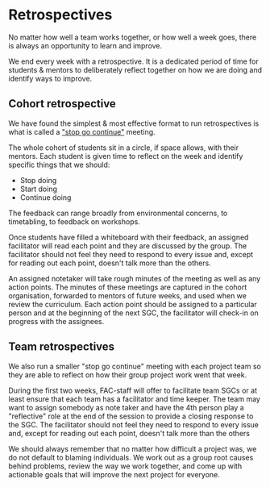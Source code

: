 # Retrospectives

No matter how well a team works together, or how well a week goes, there is always an opportunity to learn and improve.

We end every week with a retrospective. It is a dedicated period of time for students & mentors
to deliberately reflect together on how we are doing and identify ways to improve.

## Cohort retrospective

We have found the simplest & most effective format to run retrospectives is what is called
a ["stop go continue"](https://www.mountaingoatsoftware.com/agile/scrum/meetings/sprint-retrospective) meeting.

The whole cohort of students sit in a circle, if space allows, with their mentors. Each student is given time to reflect on the week and identify specific things that we should:

- Stop doing
- Start doing
- Continue doing

The feedback can range broadly from environmental concerns, to timetabling, to feedback on workshops.

Once students have filled a whiteboard with their feedback, an assigned facilitator will read each point and they are discussed by the group. The facilitator should not feel they need to respond to every issue and, except for reading out each point, doesn't talk more than the others.

An assigned notetaker will take rough minutes of the meeting as well as any action points. The minutes of these meetings are captured in the cohort organisation, forwarded to mentors of future weeks, and used when we review the curriculum. Each action point should be assigned to a particular person and at the beginning of the next SGC, the facilitator will check-in on progress with the assignees.

## Team retrospectives

We also run a smaller "stop go continue" meeting with each project team so they are able to reflect on how their group project work went that week.

During the first two weeks, FAC-staff will offer to facilitate team SGCs or at least ensure that each team has a facilitator and time keeper. The team may want to assign somebody as note taker and have the 4th person play a "reflective" role at the end of the session to provide a closing response to the SGC. The facilitator should not feel they need to respond to every issue and, except for reading out each point, doesn't talk more than the others

We should always remember that no matter how difficult a project was, we do not default to blaming individuals. We work out as a group root causes behind problems, review the way we work together, and come up with actionable goals that will improve the next project for everyone.
